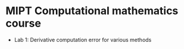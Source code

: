 # MIPT Computational mathematics course

* Lab 1: Derivative computation error for various methods 
